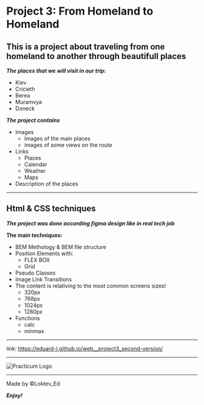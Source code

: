 # Project 3: From Homeland to Homeland

## This is a project about traveling from one homeland to another through beautifull places

**_The places that we will visit in our trip:_**

- Kiev
- Cricieth
- Berea
- Muramvya
- Doneck

**_The project contains_**

- Images
  - Images of the main places
  - images of some views on the route
- Links
  - Places
  - Calendar
  - Weather
  - Maps
- Description of the places

---

## Html & CSS techniques

**_The project was done according figma design like in real tech job_**

**The main techniques:**

- BEM Methology & BEM file structure
- Position Elements with:
  - FLEX BOX
  - Grid
- Pseudo Classes
- Image Link Transitions
- The content is relativing to the most common screens sizes!
  - 320px
  - 768px
  - 1024px
  - 1280px
- Functions
  - calc
  - minmax

---

link: https://eduard-l.github.io/web__project3_second-version/

---

![Practicum Logo](./images/logo_place_header)

---

Made by ©Loktev_Ed

**_Enjoy!_**
